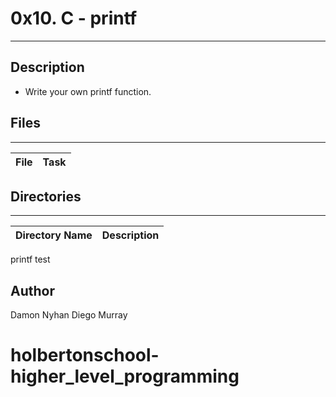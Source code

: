 # 0x10. C - printf
---
## Description
* Write your own printf function.

## Files
---
File|Task
---|---


## Directories
---
Directory Name | Description
---|---
printf
test

## Author
Damon Nyhan Diego Murray
# holbertonschool-higher_level_programming
